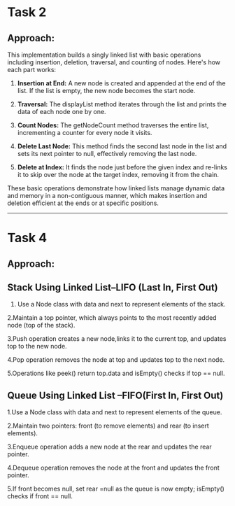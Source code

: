 # Task 2
## Approach:
This implementation builds a singly linked list with basic operations including insertion,
deletion, traversal, and counting of nodes. Here's how each part works:
 
1. **Insertion at End:** A new node is created and appended at the end of the list.
     If the list is empty, the new node becomes the start node.
 
2. **Traversal:** The displayList method iterates through the list and prints the data
    of each node one by one.
 
3. **Count Nodes:** The getNodeCount method traverses the entire list, incrementing a
     counter for every node it visits.
 
4. **Delete Last Node:** This method finds the second last node in the list and sets
    its next pointer to null, effectively removing the last node.
5. **Delete at Index:** It finds the node just before the given index and re-links it to
     skip over the node at the target index, removing it from the chain.
 
These basic operations demonstrate how linked lists manage dynamic data and memory in a
non-contiguous manner, which makes insertion and deletion efficient at the ends or
at specific positions.

-------------------------------------------------------------------------
# Task 4
## Approach:
## Stack Using Linked List–LIFO (Last In, First Out) 

1. Use a Node class with data and next to represent elements of the stack.
   
2.Maintain a top pointer, which always points to the most recently added node (top of the stack).

3.Push operation creates a new node,links it to the current top, and updates top to the new node.

4.Pop operation removes the node at top and updates top to the next node.

5.Operations like peek() return top.data and isEmpty() checks if top == null.

## Queue Using Linked List –FIFO(First In, First Out)

1.Use a Node class with data and next to represent elements of the queue.

2.Maintain two pointers: front (to remove elements) and rear (to insert elements).

3.Enqueue operation adds a new node at the rear and updates the rear pointer.

4.Dequeue operation removes the node at the front and updates the front pointer.

5.If front becomes null, set rear =null as the queue is now empty; isEmpty() checks if front == null.
